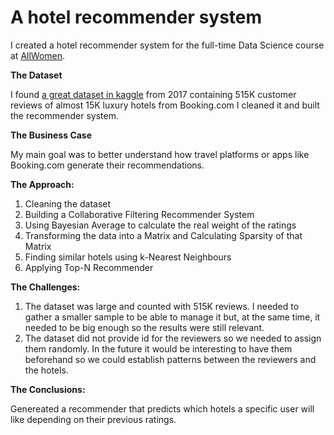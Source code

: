 # A hotel recommender system

I created a hotel recommender system for the full-time Data Science course at [AllWomen](https://www.allwomen.tech). 

**The Dataset**

I found [a great dataset in kaggle](https://www.kaggle.com/jiashenliu/515k-hotel-reviews-data-in-europe) from 2017 containing 515K customer reviews of almost 15K luxury hotels from Booking.com I cleaned it and built the recommender system.

**The Business Case**

My main goal was to better understand how travel platforms or apps like Booking.com generate their recommendations.

**The Approach:**
1) Cleaning the dataset
2) Building a Collaborative Filtering Recommender System
3) Using Bayesian Average to calculate the real weight of the ratings
4) Transforming the data into a Matrix and Calculating Sparsity of that Matrix
5) Finding similar hotels using k-Nearest Neighbours
6) Applying Top-N Recommender 

**The Challenges:**

1) The dataset was large and counted with 515K reviews. I needed to gather a smaller sample to be able to manage it but, at the same time, it needed to be big enough so the results were still relevant.
2) The dataset did not provide id for the reviewers so we needed to assign them randomly. In the future it would be interesting to have them beforehand so we could establish patterns between the reviewers and the hotels.

**The Conclusions:**

Genereated a recommender that predicts which hotels a specific user will like depending on their previous ratings. 
